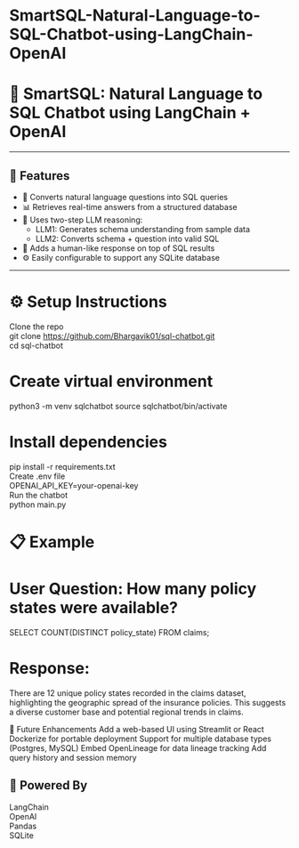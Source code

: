 # SmartSQL-Natural-Language-to-SQL-Chatbot-using-LangChain-OpenAI
# 🧠 SmartSQL: Natural Language to SQL Chatbot using LangChain + OpenAI

---

## 🚀 Features

- 🧾 Converts natural language questions into SQL queries
- 📊 Retrieves real-time answers from a structured database
- 🧠 Uses two-step LLM reasoning:
  - LLM1: Generates schema understanding from sample data
  - LLM2: Converts schema + question into valid SQL
- 💬 Adds a human-like response on top of SQL results
- ⚙️ Easily configurable to support any SQLite database

---




# ⚙️ Setup Instructions

Clone the repo  
git clone https://github.com/Bhargavik01/sql-chatbot.git  
cd sql-chatbot

# Create virtual environment
python3 -m venv sqlchatbot
source sqlchatbot/bin/activate

# Install dependencies
pip install -r requirements.txt  
Create .env file  
OPENAI_API_KEY=your-openai-key  
Run the chatbot   
python main.py


# 📋 Example


# User Question: How many policy states were available?
SELECT COUNT(DISTINCT policy_state) FROM claims;
# Response:
There are 12 unique policy states recorded in the claims dataset, highlighting the geographic spread of the insurance policies. This suggests a diverse customer base and potential regional trends in claims.

🔮 Future Enhancements
 Add a web-based UI using Streamlit or React
 Dockerize for portable deployment
 Support for multiple database types (Postgres, MySQL)
 Embed OpenLineage for data lineage tracking
 Add query history and session memory
 
## 🤖 Powered By
LangChain  
OpenAI  
Pandas  
SQLite


